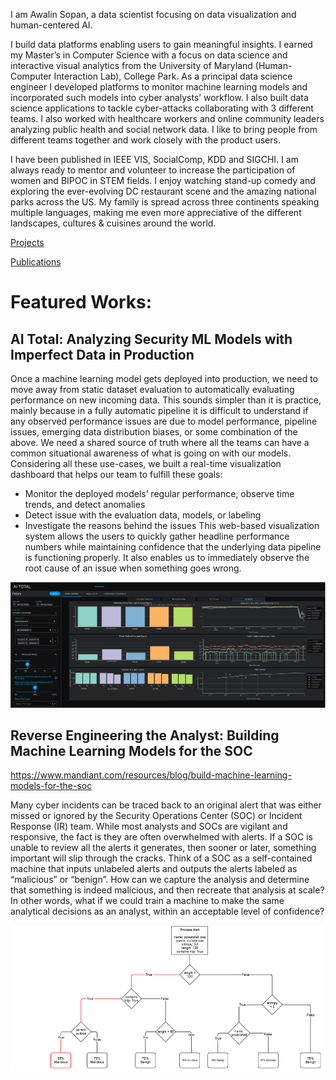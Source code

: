 I am Awalin Sopan, a data scientist focusing on data visualization and human-centered AI. 

I build data platforms enabling users to gain meaningful insights. I earned my Master’s in Computer Science with a focus on data science and interactive visual analytics from the University of Maryland (Human-Computer Interaction Lab), College Park. As a principal data science engineer I developed platforms to monitor machine learning models and incorporated such models into cyber analysts’ workflow. I also built data science applications to tackle cyber-attacks collaborating with 3 different teams. I also worked with healthcare workers and online community leaders analyzing public health and social network data. I like to bring people from different teams together and work closely with the product users. 

I have been published in IEEE VIS, SocialComp, KDD and SIGCHI. I am always ready to mentor and volunteer to increase the participation of women and BIPOC in STEM fields. I enjoy watching stand-up comedy and exploring the ever-evolving DC restaurant scene and the amazing national parks across the US. My family is spread across three continents speaking multiple languages, making me even more appreciative of the different landscapes, cultures & cuisines around the world.

[Projects](/projects.md)

[Publications](/publications.md)


# Featured Works:

## AI Total: Analyzing Security ML Models with Imperfect Data in Production

Once a machine learning model gets deployed into production, we need to move away from static dataset evaluation to automatically evaluating performance on new incoming data. This sounds simpler than it is practice, mainly because in a fully automatic pipeline it is difficult to understand if any observed performance issues are due to model performance, pipeline issues, emerging data distribution biases, or some combination of the above. We need a shared source of truth where all the teams can have a common situational awareness of what is going on with our models. Considering all these use-cases, we built a real-time visualization dashboard that helps our team to fulfill these goals: 

* Monitor the deployed models’ regular performance, observe time trends, and detect anomalies 
* Detect issue with the evaluation data, models, or labeling 
* Investigate the reasons behind the issues 
This web-based visualization system allows the users to quickly gather headline performance numbers while maintaining confidence that the underlying data pipeline is functioning properly. It also enables us to immediately observe the root cause of an issue when something goes wrong. 

![AI Total](/model_metric.webp)



## Reverse Engineering the Analyst: Building Machine Learning Models for the SOC

https://www.mandiant.com/resources/blog/build-machine-learning-models-for-the-soc

Many cyber incidents can be traced back to an original alert that was either missed or ignored by the Security Operations Center (SOC) or Incident Response (IR) team. While most analysts and SOCs are vigilant and responsive, the fact is they are often overwhelmed with alerts. If a SOC is unable to review all the alerts it generates, then sooner or later, something important will slip through the cracks. Think of a SOC as a self-contained machine that inputs unlabeled alerts and outputs the alerts labeled as “malicious” or “benign”. How can we capture the analysis and determine that something is indeed malicious, and then recreate that analysis at scale? In other words, what if we could train a machine to make the same analytical decisions as an analyst, within an acceptable level of confidence?

![SOC ML Model](/ml-models-soc4.png)

